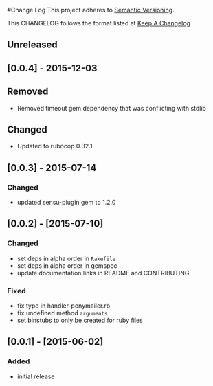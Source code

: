 #Change Log
This project adheres to [Semantic Versioning](http://semver.org/).

This CHANGELOG follows the format listed at [Keep A Changelog](http://keepachangelog.com/)

## Unreleased

## [0.0.4] - 2015-12-03
## Removed
- Removed timeout gem dependency that was conflicting with stdlib

## Changed
- Updated to rubocop 0.32.1

## [0.0.3] - 2015-07-14
### Changed
- updated sensu-plugin gem to 1.2.0

## [0.0.2] - [2015-07-10]

### Changed
- set deps in alpha order in `Rakefile`
- set deps in alpha order in gemspec
- update documentation links in README and CONTRIBUTING

### Fixed
- fix typo in handler-ponymailer.rb
- fix undefined method `arguments`
- set binstubs to only be created for ruby files

## [0.0.1] - [2015-06-02]
### Added
- initial release


